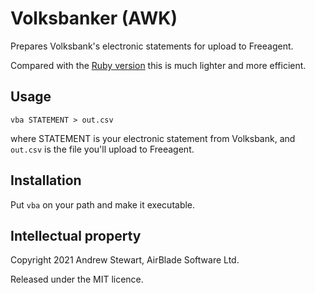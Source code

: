 # Volksbanker (AWK)

Prepares Volksbank's electronic statements for upload to Freeagent.

Compared with the [Ruby version](https://github.com/airblade/volksbanker) this is much lighter and more efficient.


## Usage

    vba STATEMENT > out.csv

where STATEMENT is your electronic statement from Volksbank, and `out.csv` is the file you'll upload to Freeagent.


## Installation

Put `vba` on your path and make it executable.


## Intellectual property

Copyright 2021 Andrew Stewart, AirBlade Software Ltd.

Released under the MIT licence.

